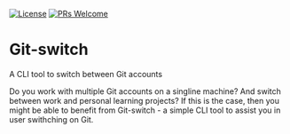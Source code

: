 [![License](https://img.shields.io/badge/License-Apache_2.0-blue.svg)](https://opensource.org/licenses/Apache-2.0)
[![PRs Welcome](https://img.shields.io/badge/PRs-welcome-brightgreen.svg?style=flat-square)](http://makeapullrequest.com)

# Git-switch
A CLI tool to switch between Git accounts

Do you work with multiple Git accounts on a singline machine? And switch between work and personal learning projects? If this is the case, then you might be able to benefit from Git-switch - a simple CLI tool to assist you in user swithching on Git. 